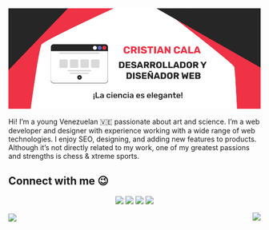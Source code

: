 <p align="center"><img src="https://github.com/CristianCala/CristianCala/blob/main/statics/banner.png"/></p>

Hi! I’m a young Venezuelan 🇻🇪 passionate about art and science. I’m a web developer and designer with experience working with a wide range of web technologies. I enjoy SEO, designing, and adding new features to products. Although it’s not directly related to my work, one of my greatest passions and strengths is chess & xtreme sports.

## Connect with me 😉
<p align="center">
	<a href= "https://www.facebook.com/rafael.sierra.31542841"><img src="https://img.icons8.com/nolan/64/facebook.png"/></a>
	<a href="https://www.instagram.com/cristianabsoluto/"><img src="https://img.icons8.com/nolan/64/instagram-new.png"/></a>
	<a href="https://t.me/cristianabsoluto"><img src="https://img.icons8.com/nolan/64/telegram-app.png"/></a>
	<a href="https://twitter.com/Cristia95149808"><img src="https://img.icons8.com/nolan/64/twitter.png"/></a>
</p>

<p>
  <img align="center" src="https://github-readme-stats.vercel.app/api?username=CristianCala" />
  <a href="https://github-readme-stats.vercel.app/api/top-langs/?username=CristianCala&layout=compact">
  	<img align="right" src="https://github-readme-stats.anuraghazra1.vercel.app/api/top-langs/?username=CristianCala">
  </a>
</p>

<!-- ![Cristian Cala Stats](https://github-readme-stats.vercel.app/api?username=CristianCala)

[![Top Langs](https://github-readme-stats.vercel.app/api/top-langs/?username=CristianCala)](https://github.com/CristianCala/github-readme-stats) -->
